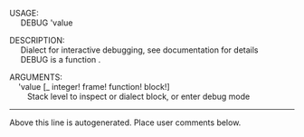 USAGE:  
&nbsp;&nbsp;&nbsp;&nbsp;&nbsp;DEBUG&nbsp;'value&nbsp;  
  
DESCRIPTION:  
&nbsp;&nbsp;&nbsp;&nbsp;&nbsp;Dialect&nbsp;for&nbsp;interactive&nbsp;debugging,&nbsp;see&nbsp;documentation&nbsp;for&nbsp;details  
&nbsp;&nbsp;&nbsp;&nbsp;&nbsp;DEBUG&nbsp;is&nbsp;a&nbsp;function&nbsp;.  
  
ARGUMENTS:  
&nbsp;&nbsp;&nbsp;&nbsp;'value&nbsp;[_&nbsp;integer!&nbsp;frame!&nbsp;function!&nbsp;block!]  
&nbsp;&nbsp;&nbsp;&nbsp;&nbsp;&nbsp;&nbsp;&nbsp;Stack&nbsp;level&nbsp;to&nbsp;inspect&nbsp;or&nbsp;dialect&nbsp;block,&nbsp;or&nbsp;enter&nbsp;debug&nbsp;mode  
___
Above this line is autogenerated. Place user comments below.